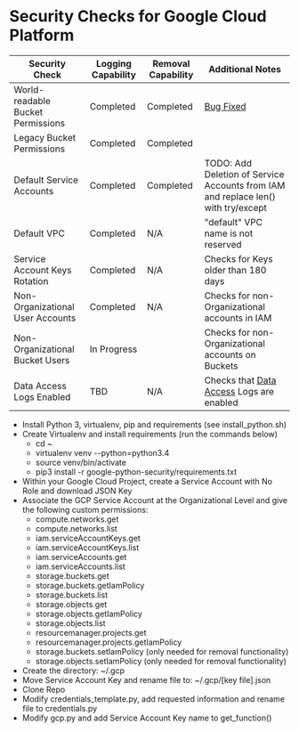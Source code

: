 # Security Checks for Google Cloud Platform #

| Security Check | Logging Capability | Removal Capability | Additional Notes |
|-----------------------------------|--------------------|--------------------|------------------|
| World-readable Bucket Permissions | Completed | Completed | [Bug Fixed](https://github.com/GoogleCloudPlatform/google-cloud-python/issues/4682) |
| Legacy Bucket Permissions | Completed | Completed | |
| Default Service Accounts | Completed | Completed | TODO: Add Deletion of Service Accounts from IAM and replace len() with try/except |
| Default VPC | Completed | N/A | "default" VPC name is not reserved |
| Service Account Keys Rotation | Completed | N/A | Checks for Keys older than 180 days |
| Non-Organizational User Accounts | Completed | N/A | Checks for non-Organizational accounts in IAM |
| Non-Organizational Bucket Users | In Progress | | Checks for non-Organizational accounts on Buckets |
| Data Access Logs Enabled | TBD | N/A | Checks that [Data Access](https://cloud.google.com/logging/docs/audit/configure-data-access) Logs are enabled |


- Install Python 3, virtualenv, pip and requirements (see install_python.sh)
- Create Virtualenv and install requirements (run the commands below)
    - cd ~
    - virtualenv venv --python=python3.4
    - source venv/bin/activate
    - pip3 install -r google-python-security/requirements.txt
- Within your Google Cloud Project, create a Service Account with No Role and download JSON Key
- Associate the GCP Service Account at the Organizational Level and give the following custom permissions:
    - compute.networks.get
    - compute.networks.list
    - iam.serviceAccountKeys.get
    - iam.serviceAccountKeys.list
    - iam.serviceAccounts.get
    - iam.serviceAccounts.list
    - storage.buckets.get
    - storage.buckets.getIamPolicy
    - storage.buckets.list
    - storage.objects.get
    - storage.objects.getIamPolicy
    - storage.objects.list
    - resourcemanager.projects.get
    - resourcemanager.projects.getIamPolicy
    - storage.buckets.setIamPolicy (only needed for removal functionality)
    - storage.objects.setIamPolicy (only needed for removal functionality)
- Create the directory: ~/.gcp
- Move Service Account Key and rename file to: ~/.gcp/[key file].json
- Clone Repo
- Modify credentials_template.py, add requested information and rename file to credentials.py
- Modify gcp.py and add Service Account Key name to get_function()
